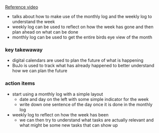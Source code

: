 [Reference video](https://www.youtube.com/watch?v=f4PRHTNTv_A)

- talks about how to make use of the monthly log and the weekly log to understand the week
- weekly log can be used to reflect on how the week has gone and then plan ahead on what can be done
- monthly log can be used to get the entire birds eye view of the month

### key takewaway
- digital calendars are used to plan the future of what is happening
- BuJo is used to track what has already happened to better understand how we can plan the future

### action items
- start using a monthly log with a simple layout
	- date and day on the left with some simple indicator for the week
	- write down one sentence of the day once it is done in the monthly log
- weekly log to reflect on how the week has been
	- we can then try to understand what tasks are actually relevant and what might be some new tasks that can show up
